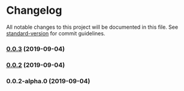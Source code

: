# Changelog

All notable changes to this project will be documented in this file. See [standard-version](https://github.com/conventional-changelog/standard-version) for commit guidelines.

### [0.0.3](https://github.com/YOUR_GITHUB_USER_NAME/fenwick-tree-redis/compare/v0.0.2...v0.0.3) (2019-09-04)



### [0.0.2](https://github.com/j05u3/fenwick-tree-redis/compare/v0.0.2-alpha.0...v0.0.2) (2019-09-04)



### 0.0.2-alpha.0 (2019-09-04)
